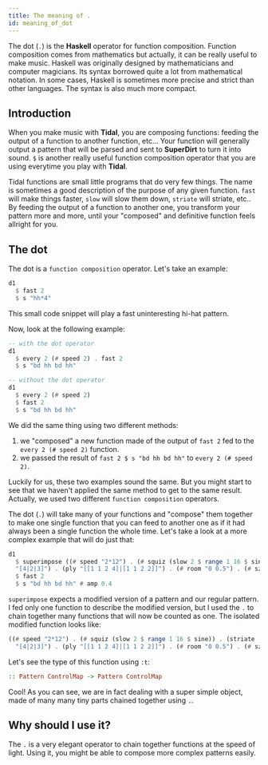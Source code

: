 ```yaml
---
title: The meaning of .
id: meaning_of_dot
---
```


The dot (`.`) is the **Haskell** operator for function composition. Function composition comes from mathematics but actually, it can be really useful to make music. Haskell was originally designed by mathematicians and computer magicians. Its syntax borrowed quite a lot from mathematical notation. In some cases, Haskell is sometimes more precise and strict than other languages. The syntax is also much more compact. 

## Introduction 

When you make music with **Tidal**, you are composing functions: feeding the output of a function to another function, etc... Your function will generally output a pattern that will be parsed and sent to **SuperDirt** to turn it into sound. `$` is another really useful function composition operator that you are using everytime you play with **Tidal**.

Tidal functions are small little programs that do very few things. The name is sometimes a good description of the purpose of any given function. `fast` will make things faster, `slow` will slow them down, `striate` will striate, etc.. By feeding the output of a function to another one, you transform your pattern more and more, until your "composed" and definitive function feels allright for you.

## The dot

The dot is a `function composition` operator. Let's take an example:
```haskell
d1
  $ fast 2
  $ s "hh*4"
```
This small code snippet will play a fast uninteresting hi-hat pattern.

Now, look at the following example:
```haskell
-- with the dot operator
d1 
  $ every 2 (# speed 2) . fast 2
  $ s "bd hh bd hh"

-- without the dot operator
d1 
  $ every 2 (# speed 2) 
  $ fast 2
  $ s "bd hh bd hh"
```

We did the same thing using two different methods:
1. we "composed" a new function made of the output of `fast 2` fed to the `every 2 (# speed 2)` function.
2. we passed the result of `fast 2 $ s "bd hh bd hh"` to `every 2 (# speed 2)`.

Luckily for us, these two examples sound the same. But you might start to see that we haven't applied the same method to get to the same result. Actually, we used two different `function composition` operators.

The dot (`.`) will take many of your functions and "compose" them together to make one single function that you can feed to another one as if it had always been a single function the whole time. Let's take a look at a more complex example that will do just that:

```haskell
d1 
  $ superimpose ((# speed "2*12") . (# squiz (slow 2 $ range 1 16 $ sine)) . (striate
  "[4|2|3]") . (ply "[[1 1 2 4]|[1 1 2 2]]") . (# room "0 0.5") . (# sz "0.2 0.4"))
  $ fast 2
  $ s "bd hh bd hh" # amp 0.4

```

`superimpose` expects a modified version of a pattern and our regular pattern. I fed only one function to describe the modified version, but I used the `.` to chain together many functions that will now be counted as one. The isolated modified function looks like:
```haskell
((# speed "2*12") . (# squiz (slow 2 $ range 1 16 $ sine)) . (striate
  "[4|2|3]") . (ply "[[1 1 2 4]|[1 1 2 2]]") . (# room "0 0.5") . (# sz "0.2 0.4"))
```
Let's see the type of this function using `:t`:
```haskell
:: Pattern ControlMap -> Pattern ControlMap
```

Cool! As you can see, we are in fact dealing with a super simple object, made of many many tiny parts chained together using `.`.

## Why should I use it?

The `.` is a very elegant operator to chain together functions at the speed of light. Using it, you might be able to compose more complex patterns easily.
